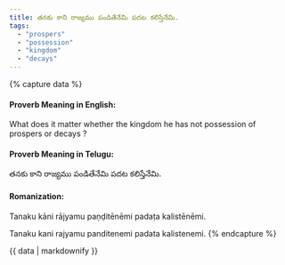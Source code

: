 ```yaml
---
title: తనకు కాని రాజ్యము పండితేనేమి పదట కలిస్తేనేమి.
tags:
  - "prospers"
  - "possession"
  - "kingdom"
  - "decays"
---
```


{% capture data %}
#### Proverb Meaning in English:
What does it matter whether the kingdom he has not possession of prospers or decays ?

#### Proverb Meaning in Telugu:
తనకు కాని రాజ్యము పండితేనేమి పదట కలిస్తేనేమి.

#### Romanization:
Tanaku kāni rājyamu paṇḍitēnēmi padaṭa kalistēnēmi.

Tanaku kani rajyamu panditenemi padata kalistenemi.
{% endcapture %}

{{ data | markdownify }}

